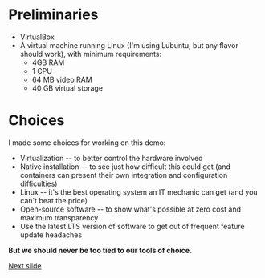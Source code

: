 # Preliminaries

* VirtualBox
* A virtual machine running Linux (I'm using Lubuntu, but any flavor should work), with minimum requirements:
  * 4GB RAM
  * 1 CPU
  * 64 MB video RAM
  * 40 GB virtual storage

# Choices

I made some choices for working on this demo:
* Virtualization -- to better control the hardware involved
* Native installation -- to see just how difficult this could get (and containers can present their own integration and configuration difficulties)
* Linux -- it's the best operating system an IT mechanic can get (and you can't beat the price)
* Open-source software -- to show what's possible at zero cost and maximum transparency
* Use the latest LTS version of software to get out of frequent feature update headaches

**But we should never be too tied to our tools of choice.**

[Next slide](jenkins.md)
